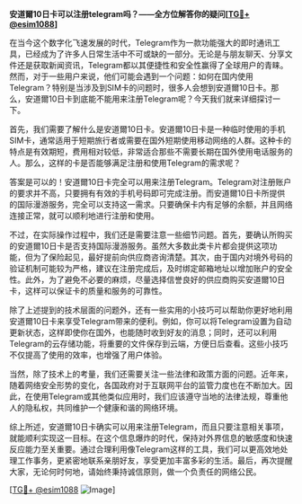 **安道爾10日卡可以注册telegram吗？——全方位解答你的疑问[[TG💪+ @esim1088](https://t.me/s/esim1088)]**

在当今这个数字化飞速发展的时代，Telegram作为一款功能强大的即时通讯工具，已经成为了许多人日常生活中不可或缺的一部分。无论是与朋友聊天、分享文件还是获取新闻资讯，Telegram都以其便捷性和安全性赢得了全球用户的青睐。然而，对于一些用户来说，他们可能会遇到一个问题：如何在国内使用Telegram？特别是当涉及到SIM卡的问题时，很多人会想到安道爾10日卡。那么，安道爾10日卡到底能不能用来注册Telegram呢？今天我们就来详细探讨一下。

首先，我们需要了解什么是安道爾10日卡。安道爾10日卡是一种临时使用的手机SIM卡，通常适用于短期旅行者或需要在国外短期使用移动网络的人群。这种卡的特点是有效期短，费用相对较低，非常适合那些不需要长期在国外使用电话服务的人。那么，这样的卡是否能够满足注册和使用Telegram的需求呢？

答案是可以的！安道爾10日卡完全可以用来注册Telegram。Telegram对注册账户的要求并不高，只要拥有有效的手机号码即可完成注册。而安道爾10日卡所提供的国际漫游服务，完全可以支持这一需求。只要确保卡内有足够的余额，并且网络连接正常，就可以顺利地进行注册和使用。

不过，在实际操作过程中，我们还是需要注意一些细节问题。首先，要确认所购买的安道爾10日卡是否支持国际漫游服务。虽然大多数此类卡片都会提供这项功能，但为了保险起见，最好提前向供应商咨询清楚。其次，由于国内对境外号码的验证机制可能较为严格，建议在注册完成后，及时绑定邮箱地址以增加账户的安全性。此外，为了避免不必要的麻烦，尽量选择信誉良好的供应商购买安道爾10日卡，这样可以保证卡的质量和服务的可靠性。

除了上述提到的技术层面的问题外，还有一些实用的小技巧可以帮助你更好地利用安道爾10日卡来享受Telegram带来的便利。例如，你可以将Telegram设置为自动更新状态，这样即使你在国外，也能随时收到好友的消息；同时，还可以利用Telegram的云存储功能，将重要的文件保存到云端，方便日后查看。这些小技巧不仅提高了使用的效率，也增强了用户体验。

当然，除了技术上的考量，我们还需要关注一些法律和政策方面的问题。近年来，随着网络安全形势的变化，各国政府对于互联网平台的监管力度也在不断加大。因此，在使用Telegram或其他类似应用时，我们应该遵守当地的法律法规，尊重他人的隐私权，共同维护一个健康和谐的网络环境。

综上所述，安道爾10日卡确实可以用来注册Telegram，而且只要注意相关事项，就能顺利实现这一目标。在这个信息爆炸的时代，保持对外界信息的敏感度和快速反应能力至关重要。通过合理利用像Telegram这样的工具，我们可以更高效地处理工作事务，更紧密地联系亲朋好友，享受更加丰富多彩的生活。最后，再次提醒大家，无论何时何地，请始终秉持诚信原则，做一个负责任的网络公民。

[[TG💪+ @esim1088](https://t.me/s/esim1088) ![Image](https://i.postimg.cc/4NQfJmqS/Snipaste-2025-05-13-00-14-12.png)]